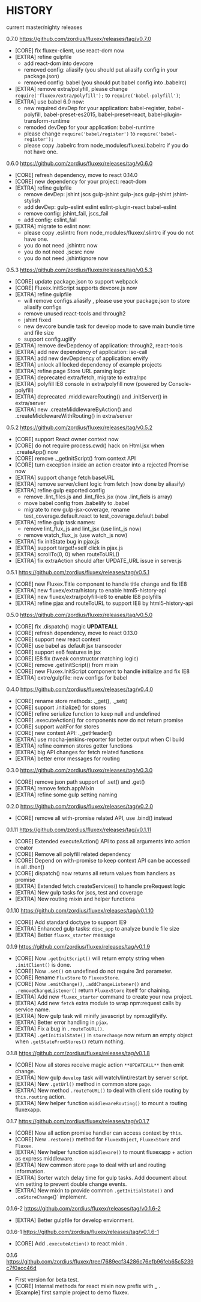 HISTORY
=======

current master/nighty releases

0.7.0 https://github.com/zordius/fluxex/releases/tag/v0.7.0
   * [CORE] fix fluxex-client, use react-dom now
   * [EXTRA] refine gulpfile
      * add react-dom into devcore
      * removed config: aliasify (you should put aliasify config in your package.json)
      * removed config: babel (you should put babel config into .babelrc)
   * [EXTRA] remove extra/polyfill, please change `require('fluxex/extra/polyfill');` to `require('babel-polyfill')`;
   * [EXTRA] use babel 6.0 now:
      * new required devDep for your application: babel-register, babel-polyfill, babel-preset-es2015, babel-preset-react, babel-plugin-transform-runtime
      * remoded devDep for your application: babel-runtime
      * please change `require('babel/register')` to `require('babel-register');`
      * please copy .babelrc from node_modules/fluxex/.babelrc if you do not have one.

0.6.0 https://github.com/zordius/fluxex/releases/tag/v0.6.0
   * [CORE] refresh dependency, move to react 0.14.0
   * [CORE] new dependency for your project: react-dom
   * [EXTRA] refine gulpfile
      * remove devDep: jshint jscs gulp-jshint gulp-jscs gulp-jshint jshint-stylish
      * add devDep: gulp-eslint eslint eslint-plugin-react babel-eslint
      * remove config: jshint_fail, jscs_fail
      * add config: eslint_fail
   * [EXTRA] migrate to eslint now:
      * please copy .eslintrc from node_modules/fluxex/.slintrc if you do not have one.
      * you do not need .jshintrc now
      * you do not need .jscsrc now
      * you do not need .jshintignore now

0.5.3 https://github.com/zordius/fluxex/releases/tag/v0.5.3
   * [CORE] update package.json to support webpack
   * [CORE] Fluxex.InitScript supports devcore.js now
   * [EXTRA] refine gulpfile
      * will remove configs.aliasify , please use your package.json to store aliasify configs
      * remove unused react-tools and through2
      * jshint fixed
      * new devcore bundle task for develop mode to save main bundle time and file size
      * support config.uglify
   * [EXTRA] remove devDepdency of application: through2, react-tools
   * [EXTRA] add new dependency of application: iso-call
   * [EXTRA] add new devDepdency of application: envify
   * [EXTRA] unlock all locked dependency of example projects
   * [EXTRA] refine page Store URL parsing logic
   * [EXTRA] deprecated extra/fetch, migrate to extra/rpc
   * [EXTRA] polyfill IE8 console in extra/polyfill now (powered by Console-polyfill)
   * [EXTRA] deprecated .middlewareRouting() and .initServer() in extra/server
   * [EXTRA] new .createMiddlewareByAction() and .createMiddlewareWithRouting() in extra/server

0.5.2 https://github.com/zordius/fluxex/releases/tag/v0.5.2
   * [CORE] support React owner context now
   * [CORE] do not require process.cwd() hack on Html.jsx when .createApp() now
   * [CORE] remove ._getInitScript() from context API
   * [CORE] turn exception inside an action creator into a rejected Promise now
   * [EXTRA] support change fetch baseURL
   * [EXTRA] remove server/client logic from fetch (now done by aliasify)
   * [EXTRA] refine gulp exported config
      * remove .lint_files.js and .lint_files.jsx (now .lint_fiels is array)
      * move babel config from .babelify to .babel
      * migrate to new gulp-jsx-coverage, rename test_coverage.default.react to test_coverage.default.babel
   * [EXTRA] refine gulp task names:
      * remove lint_flux_js and lint_jsx (use lint_js now)
      * remove watch_flux_js (use watch_js now)
   * [EXTRA] fix initState bug in pjax.js
   * [EXTRA] support target!=self click in pjax.js
   * [EXTRA] scrollTo(0, 0) when routeToURL()
   * [EXTRA] fix extraAction should after UPDATE_URL issue in server.js

0.5.1 https://github.com/zordius/fluxex/releases/tag/v0.5.1
   * [CORE] new Fluxex.Title component to handle title change and fix IE8
   * [EXTRA] new fluxex/extra/history to enable html5-history-api
   * [EXTRA] new fluxex/extra/polyfill-ie8 to enable IE8 polyfills
   * [EXTRA] refine pjax and routeToURL to support IE8 by html5-history-api

0.5.0 https://github.com/zordius/fluxex/releases/tag/v0.5.0
   * [CORE] fix .dispatch() magic **UPDATEALL**
   * [CORE] refresh dependency, move to react 0.13.0
   * [CORE] support new react context
   * [CORE] use babel as default jsx transcoder
   * [CORE] support es6 features in jsx
   * [CORE] IE8 fix (tweak constructor matching logic)
   * [CORE] remove .getInitScript() from mixin
   * [CORE] new Fluxex.InitScript component to handle initialize and fix IE8
   * [EXTRA] extre/gulpfile: new configs for babel

0.4.0 https://github.com/zordius/fluxex/releases/tag/v0.4.0
   * [CORE] rename store methods: ._get(), ._set()
   * [CORE] support .initialize() for stores
   * [CORE] refine serialize function to keep null and undefined
   * [CORE] .executeAction() for components now do not return promise
   * [CORE] support waitFor for stores
   * [CORE] new context API: ._getHeader()
   * [EXTRA] use mocha-jenkins-reporter for better output when CI build
   * [EXTRA] refine common stores getter functions
   * [EXTRA] big API changes for fetch related functions
   * [EXTRA] better error messages for routing

0.3.0 https://github.com/zordius/fluxex/releases/tag/v0.3.0
   * [CORE] remove json path support of .set() and .get()
   * [EXTRA] remove fetch.appMixin
   * [EXTRA] refine some gulp setting naming

0.2.0 https://github.com/zordius/fluxex/releases/tag/v0.2.0
   * [CORE] remove all with-promise related API, use .bind() instead

0.1.11 https://github.com/zordius/fluxex/releases/tag/v0.1.11
   * [CORE] Extended executeAction() API to pass all arguments into action creator
   * [CORE] Remove all polyfill related dependency
   * [CORE] Depend on with-promise to keep context API can be accessed in all .then()
   * [CORE] dispatch() now returns all return values from handlers as promise
   * [EXTRA] Extended fetch.createServices() to handle preRequest logic
   * [EXTRA] New gulp tasks for jscs, test and coverage
   * [EXTRA] New routing mixin and helper functions

0.1.10 https://github.com/zordius/fluxex/releases/tag/v0.1.10
   * [CORE] Add standard doctype to support IE9
   * [EXTRA] Enhanced gulp tasks: `disc_app` to analyze bundle file size
   * [EXTRA] Better `fluxex_starter` message

0.1.9 https://github.com/zordius/fluxex/releases/tag/v0.1.9
   * [CORE] Now `.getInitScript()` will return empty string when `.initClient()` is done.
   * [CORE] Now `.set()` on undefined do not require 3rd parameter.
   * [CORE] Rename `FluxStore` to `FluxexStore`.
   * [CORE] Now `.emitChange()`, `.addChangeListener()` and `.removeChangeListener()` return `FluxexStore` itself for chaining.
   * [EXTRA] Add new `fluxex_starter` command to create your new project.
   * [EXTRA] Add new `fetch` extra module to wrap npm:request calls by service name.
   * [EXTRA] Now gulp task will minify javascript by npm:uglifyify.
   * [EXTRA] Better error handling in `pjax`.
   * [EXTRA] Fix a bug in `.routeToURL()`.
   * [EXTRA] `.getInitialState()` in `storechange` now return an empty object when `.getStateFromStores()` return nothing.

0.1.8 https://github.com/zordius/fluxex/releases/tag/v0.1.8
   * [CORE] Now all stores receive magic action `**UPDATEALL**` then emit change.
   * [EXTRA] Now gulp `develop` task will watch/lint/restart by server script.
   * [EXTRA] New `.getUrl()` method in common store `page`.
   * [EXTRA] New method `.routeToURL()` to deal with client side routing by `this.routing` action.
   * [EXTRA] New helper function `middlewareRouting()` to mount a routing fluxexapp.

0.1.7 https://github.com/zordius/fluxex/releases/tag/v0.1.7
   * [CORE] Now all action promise handler can access context by `this`.
   * [CORE] New `.restore()` method for `FluxexObject`, `FluxexStore` and `Fluxex`.
   * [EXTRA] New helper function `middleware()` to mount fluxexapp + action as express middleware.
   * [EXTRA] New common store `page` to deal with url and routing information.
   * [EXTRA] Sorter watch delay time for gulp tasks. Add document about vim setting to prevent double change events.
   * [EXTRA] New mixin to provide common `.getInitialState()` and `.onStoreChange`()` implement.

0.1.6-2 https://github.com/zordius/fluxex/releases/tag/v0.1.6-2
   * [EXTRA] Better gulpfile for develop envionment.

0.1.6-1 https://github.com/zordius/fluxex/releases/tag/v0.1.6-1
   * [CORE] Add `.executeAction()` to react mixin .

0.1.6 https://github.com/zordius/fluxex/tree/7689ecf34286c76efb96feb65c5239c7f0acc46d
   * First version for beta test.
   * [CORE] Internal methods for react mixin now prefix with _ .
   * [Example] first sample project to demo fluxex.
